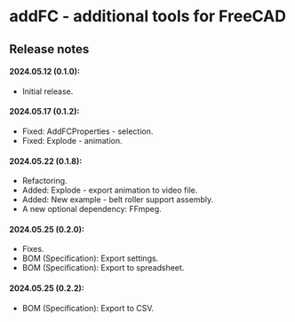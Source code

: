 # addFC - additional tools for FreeCAD

## Release notes

#### 2024.05.12 (**0.1.0**):
* Initial release.

#### 2024.05.17 (**0.1.2**):
* Fixed: AddFCProperties - selection.
* Fixed: Explode - animation.

#### 2024.05.22 (**0.1.8**):
* Refactoring.
* Added: Explode - export animation to video file.
* Added: New example - belt roller support assembly.
* A new optional dependency: FFmpeg.

#### 2024.05.25 (**0.2.0**):
* Fixes.
* BOM (Specification): Export settings.
* BOM (Specification): Export to spreadsheet.

#### 2024.05.25 (**0.2.2**):
* BOM (Specification): Export to CSV.